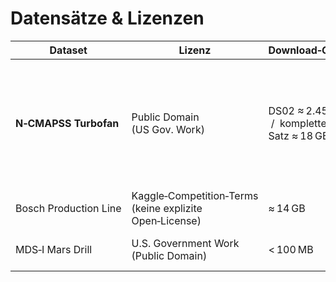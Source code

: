 # Datensätze & Lizenzen

| Dataset | Lizenz | Download‑Größe | Grund für Wahl | Quelle |
|---------|--------|----------------|----------------|--------|
| **N‑CMAPSS Turbofan** | Public Domain (US Gov. Work) | DS02 ≈ 2.45 GB  /  kompletter Satz ≈ 18 GB | Physik‑basierter Digital‑Twin verfügbar; vollständige Sensor‑Zeitreihen & RUL‑Labels; moderater Download; offene Nutzung ohne Restriktionen | <https://ti.arc.nasa.gov/tech/dash/groups/pcoe/prognostic-data-repository/> |
| Bosch Production Line | Kaggle‑Competition‑Terms (keine explizite Open‑License) | ≈ 14 GB | | <https://www.kaggle.com/competitions/bosch-production-line-performance/data> |
| MDS‑I Mars Drill | U.S. Government Work (Public Domain) | < 100 MB | | <https://catalog.data.gov/dataset/model-based-fault-detection-and-diagnosis-system-for-nasa-mars-subsurface-drill-prototype> |

